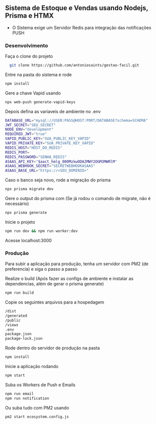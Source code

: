 ## Sistema de Estoque e Vendas usando Nodejs, Prisma e HTMX
  * O Sistema exige um Servidor Redis para integração das notificações PUSH

### Desenvolvimento

Faça o clone do projeto
```bash
  git clone https://github.com/antoniosaints/gestao-facil.git
```

Entre na pasta do sistema e rode
```bash
npm install
```

Gere a chave Vapid usando 
```bash
npx web-push generate-vapid-keys
```

Depois defina as variaveis de ambiente no .env 
```bash
DATABASE_URL="mysql://USER:PASS@HOST:PORT/DATABASE?schema=SCHEMA"
JWT_SECRET="SEU_SECRET"
NODE_ENV="development"
REQUIRED_JWT="true"
VAPID_PUBLIC_KEY="SUA_PUBLIC_KEY_VAPID"
VAPID_PRIVATE_KEY="SUA_PRIVATE_KEY_VAPID"
REDIS_HOST="HOST_DO_REDIS"
REDIS_PORT=
REDIS_PASSWORD="SENHA_REDIS"
ASAAS_API_KEY="$aact_hmlg_000MzkwODA2MWY2OGM3MWRlM"
ASAAS_WEBHOOK_SECRET="SECRETWEBHOOKASAAS"
ASAAS_BASE_URL="https://<SEU_DOMINIO>"
```

Caso o banco seja novo, rode a migração do prisma
```bash
npx prisma migrate dev
```

Gere o output do prisma com (Se já rodou o comando de migrate, não é necessário)
```bash
npx prisma generate
```

Inicie o projeto

```bash
npm run dev && npm run worker:dev
```

Acesse localhost:3000

### Produção

Para subir a aplicação para produção, tenha um servidor com PM2 (de preferencia) e siga o passo a passo

Realize o build (Após fazer as configs de ambiente e instalar as dependencias, além de gerar o prisma generate)

```bash
npm run build
```

Copie os seguintes arquivos para a hospedagem
```bash
/dist
/generated
/public
/views
.env
package.json
package-lock.json
```

Rode dentro do servidor de produção na pasta
```bash
npm install
```
Inicie a aplicação rodando
```bash
npm start
```

Suba os Workers de Push e Emails
```bash
npm run email
npm run notification
```

Ou suba tudo com PM2 usando
```bash
pm2 start ecosystem.config.js
```